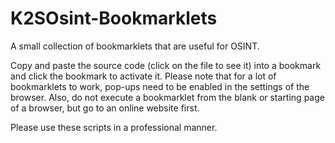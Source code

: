 # K2SOsint-Bookmarklets
A small collection of bookmarklets that are useful for OSINT.

Copy and paste the source code (click on the file to see it) into a bookmark and click the bookmark to activate it. Please note that for a lot of bookmarklets to work, pop-ups need to be enabled in the settings of the browser. Also, do not execute a bookmarklet from the blank or starting page of a browser, but go to an online website first.

Please use these scripts in a professional manner.

